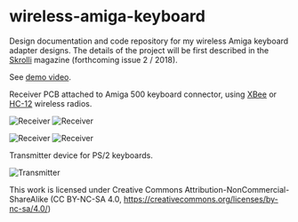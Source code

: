 # wireless-amiga-keyboard
Design documentation and code repository for my wireless Amiga keyboard adapter designs. The details of the project will be first described in the [Skrolli](https://www.skrolli.fi/en/) magazine (forthcoming issue 2 / 2018). 

See [demo video](https://youtu.be/kAuzQ2jPxQk). 

Receiver PCB attached to Amiga 500 keyboard connector, using [XBee](https://www.digi.com/xbee) or [HC-12](https://github.com/robert-rozee/HC-12-user-manual---reformatted) wireless radios.

![Receiver](https://github.com/t33bu/wireless-amiga-keyboard/blob/master/receiver/receiver_xbee.png)
![Receiver](https://github.com/t33bu/wireless-amiga-keyboard/blob/master/receiver/receiver_xbee_2.jpg)

![Receiver](https://github.com/t33bu/wireless-amiga-keyboard/blob/master/receiver/receiver_hc12.jpg)
![Receiver](https://github.com/t33bu/wireless-amiga-keyboard/blob/master/receiver/receiver_hc12_2.jpg)

Transmitter device for PS/2 keyboards.

![Transmitter](https://github.com/t33bu/wireless-amiga-keyboard/blob/master/transmitter/transmitter_ps2.png)

This work is licensed under Creative Commons Attribution-NonCommercial-ShareAlike (CC BY-NC-SA 4.0, https://creativecommons.org/licenses/by-nc-sa/4.0/)
